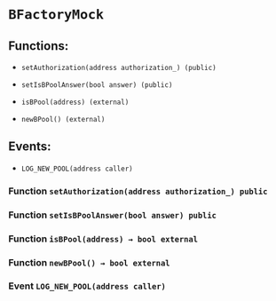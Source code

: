# `BFactoryMock`

## Functions:

- `setAuthorization(address authorization_) (public)`

- `setIsBPoolAnswer(bool answer) (public)`

- `isBPool(address) (external)`

- `newBPool() (external)`

## Events:

- `LOG_NEW_POOL(address caller)`

### Function `setAuthorization(address authorization_) public`

### Function `setIsBPoolAnswer(bool answer) public`

### Function `isBPool(address) → bool external`

### Function `newBPool() → bool external`

### Event `LOG_NEW_POOL(address caller)`

